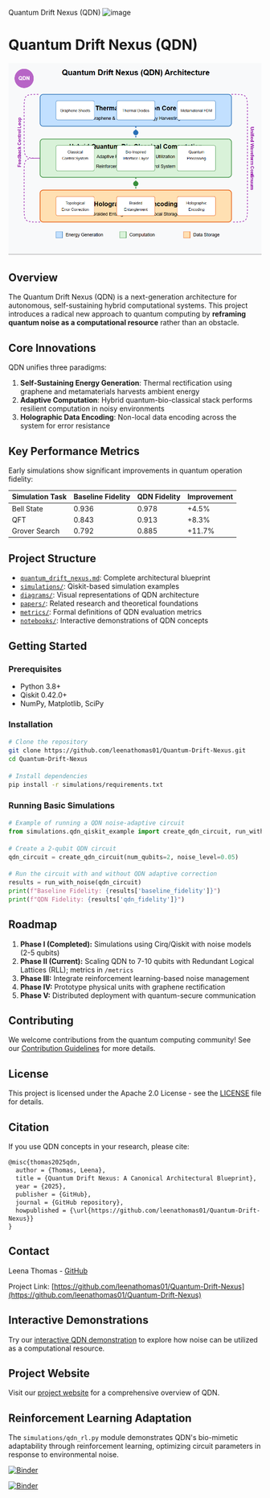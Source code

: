 Quantum Drift Nexus (QDN)
<img width="992" height="751" alt="image" src="https://github.com/user-attachments/assets/b739ff67-91fd-4604-a224-e2381d60a054" />

# Quantum Drift Nexus (QDN)

![QDN Architecture](diagrams/qdn_architecture.png)

## Overview

The Quantum Drift Nexus (QDN) is a next-generation architecture for autonomous, self-sustaining hybrid computational systems. This project introduces a radical new approach to quantum computing by **reframing quantum noise as a computational resource** rather than an obstacle.

## Core Innovations

QDN unifies three paradigms:

1. **Self-Sustaining Energy Generation**: Thermal rectification using graphene and metamaterials harvests ambient energy
2. **Adaptive Computation**: Hybrid quantum-bio-classical stack performs resilient computation in noisy environments
3. **Holographic Data Encoding**: Non-local data encoding across the system for error resistance

## Key Performance Metrics

Early simulations show significant improvements in quantum operation fidelity:

| Simulation Task | Baseline Fidelity | QDN Fidelity | Improvement |
|-----------------|-------------------|--------------|-------------|
| Bell State      | 0.936             | 0.978        | +4.5%       |
| QFT             | 0.843             | 0.913        | +8.3%       |
| Grover Search   | 0.792             | 0.885        | +11.7%      |

## Project Structure

- [`quantum_drift_nexus.md`](quantum_drift_nexus.md): Complete architectural blueprint
- [`simulations/`](simulations/): Qiskit-based simulation examples
- [`diagrams/`](diagrams/): Visual representations of QDN architecture
- [`papers/`](papers/): Related research and theoretical foundations
- [`metrics/`](metrics/): Formal definitions of QDN evaluation metrics
- [`notebooks/`](notebooks/): Interactive demonstrations of QDN concepts

## Getting Started

### Prerequisites

- Python 3.8+
- Qiskit 0.42.0+
- NumPy, Matplotlib, SciPy

### Installation

```bash
# Clone the repository
git clone https://github.com/leenathomas01/Quantum-Drift-Nexus.git
cd Quantum-Drift-Nexus

# Install dependencies
pip install -r simulations/requirements.txt
```

### Running Basic Simulations

```python
# Example of running a QDN noise-adaptive circuit
from simulations.qdn_qiskit_example import create_qdn_circuit, run_with_noise

# Create a 2-qubit QDN circuit
qdn_circuit = create_qdn_circuit(num_qubits=2, noise_level=0.05)

# Run the circuit with and without QDN adaptive correction
results = run_with_noise(qdn_circuit)
print(f"Baseline Fidelity: {results['baseline_fidelity']}")
print(f"QDN Fidelity: {results['qdn_fidelity']}")
```

## Roadmap

1. **Phase I (Completed):** Simulations using Cirq/Qiskit with noise models (2-5 qubits)
2. **Phase II (Current):** Scaling QDN to 7-10 qubits with Redundant Logical Lattices (RLL); metrics in `/metrics`
3. **Phase III:** Integrate reinforcement learning-based noise management
4. **Phase IV:** Prototype physical units with graphene rectification
5. **Phase V:** Distributed deployment with quantum-secure communication

## Contributing

We welcome contributions from the quantum computing community! See our [Contribution Guidelines](CONTRIBUTING.md) for more details.

## License

This project is licensed under the Apache 2.0 License - see the [LICENSE](LICENSE) file for details.

## Citation

If you use QDN concepts in your research, please cite:

```
@misc{thomas2025qdn,
  author = {Thomas, Leena},
  title = {Quantum Drift Nexus: A Canonical Architectural Blueprint},
  year = {2025},
  publisher = {GitHub},
  journal = {GitHub repository},
  howpublished = {\url{https://github.com/leenathomas01/Quantum-Drift-Nexus}}
}
```

## Contact

Leena Thomas - [GitHub](https://github.com/leenathomas01)

Project Link: [https://github.com/leenathomas01/Quantum-Drift-Nexus](https://github.com/leenathomas01/Quantum-Drift-Nexus)

## Interactive Demonstrations

Try our [interactive QDN demonstration](https://mybinder.org/v2/gh/leenathomas01/Quantum-Drift-Nexus/main?labpath=notebooks%2Fqdn_demo.ipynb) to explore how noise can be utilized as a computational resource.

## Project Website

Visit our [project website](https://leenathomas01.github.io/Quantum-Drift-Nexus/) for a comprehensive overview of QDN.

## Reinforcement Learning Adaptation

The `simulations/qdn_rl.py` module demonstrates QDN's bio-mimetic adaptability through reinforcement learning, optimizing circuit parameters in response to environmental noise.

[![Binder](https://mybinder.org/badge_logo.svg)](https://mybinder.org/v2/gh/leenathomas01/Quantum-Drift-Nexus/main?labpath=notebooks%2Fqdn_demo.ipynb)

[![Binder](https://mybinder.org/badge_logo.svg)](https://mybinder.org/v2/gh/leenathomas01/Quantum-Drift-Nexus/main?labpath=notebooks%2Fqdn_demo.ipynb)

